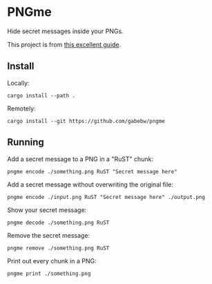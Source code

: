 # PNGme

Hide secret messages inside your PNGs.

This project is from [this excellent
guide](https://picklenerd.github.io/pngme_book/).

## Install

Locally:

    cargo install --path .

Remotely:

    cargo install --git https://github.com/gabebw/pngme

## Running

Add a secret message to a PNG in a "RuST" chunk:

    pngme encode ./something.png RuST "Secret message here"

Add a secret message without overwriting the original file:

    pngme encode ./input.png RuST "Secret message here" ./output.png

Show your secret message:

    pngme decode ./something.png RuST

Remove the secret message:

    pngme remove ./something.png RuST

Print out every chunk in a PNG:

    pngme print ./something.png
